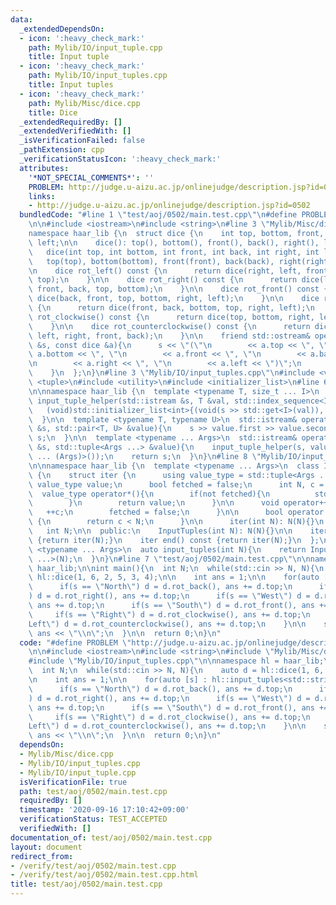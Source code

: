 ```yaml
---
data:
  _extendedDependsOn:
  - icon: ':heavy_check_mark:'
    path: Mylib/IO/input_tuple.cpp
    title: Input tuple
  - icon: ':heavy_check_mark:'
    path: Mylib/IO/input_tuples.cpp
    title: Input tuples
  - icon: ':heavy_check_mark:'
    path: Mylib/Misc/dice.cpp
    title: Dice
  _extendedRequiredBy: []
  _extendedVerifiedWith: []
  _isVerificationFailed: false
  _pathExtension: cpp
  _verificationStatusIcon: ':heavy_check_mark:'
  attributes:
    '*NOT_SPECIAL_COMMENTS*': ''
    PROBLEM: http://judge.u-aizu.ac.jp/onlinejudge/description.jsp?id=0502
    links:
    - http://judge.u-aizu.ac.jp/onlinejudge/description.jsp?id=0502
  bundledCode: "#line 1 \"test/aoj/0502/main.test.cpp\"\n#define PROBLEM \"http://judge.u-aizu.ac.jp/onlinejudge/description.jsp?id=0502\"\
    \n\n#include <iostream>\n#include <string>\n#line 3 \"Mylib/Misc/dice.cpp\"\n\n\
    namespace haar_lib {\n  struct dice {\n    int top, bottom, front, back, right,\
    \ left;\n\n    dice(): top(), bottom(), front(), back(), right(), left(){}\n \
    \   dice(int top, int bottom, int front, int back, int right, int left):\n   \
    \   top(top), bottom(bottom), front(front), back(back), right(right), left(left){}\n\
    \n    dice rot_left() const {\n      return dice(right, left, front, back, bottom,\
    \ top);\n    }\n\n    dice rot_right() const {\n      return dice(left, right,\
    \ front, back, top, bottom);\n    }\n\n    dice rot_front() const {\n      return\
    \ dice(back, front, top, bottom, right, left);\n    }\n\n    dice rot_back() const\
    \ {\n      return dice(front, back, bottom, top, right, left);\n    }\n\n    dice\
    \ rot_clockwise() const {\n      return dice(top, bottom, right, left, back, front);\n\
    \    }\n\n    dice rot_counterclockwise() const {\n      return dice(top, bottom,\
    \ left, right, front, back);\n    }\n\n    friend std::ostream& operator<<(std::ostream\
    \ &s, const dice &a){\n      s << \"(\"\n        << a.top << \", \"\n        <<\
    \ a.bottom << \", \"\n        << a.front << \", \"\n        << a.back << \", \"\
    \n        << a.right << \", \"\n        << a.left << \")\";\n      return s;\n\
    \    }\n  };\n}\n#line 3 \"Mylib/IO/input_tuples.cpp\"\n#include <vector>\n#include\
    \ <tuple>\n#include <utility>\n#include <initializer_list>\n#line 6 \"Mylib/IO/input_tuple.cpp\"\
    \n\nnamespace haar_lib {\n  template <typename T, size_t ... I>\n  static void\
    \ input_tuple_helper(std::istream &s, T &val, std::index_sequence<I ...>){\n \
    \   (void)std::initializer_list<int>{(void(s >> std::get<I>(val)), 0) ...};\n\
    \  }\n\n  template <typename T, typename U>\n  std::istream& operator>>(std::istream\
    \ &s, std::pair<T, U> &value){\n    s >> value.first >> value.second;\n    return\
    \ s;\n  }\n\n  template <typename ... Args>\n  std::istream& operator>>(std::istream\
    \ &s, std::tuple<Args ...> &value){\n    input_tuple_helper(s, value, std::make_index_sequence<sizeof\
    \ ... (Args)>());\n    return s;\n  }\n}\n#line 8 \"Mylib/IO/input_tuples.cpp\"\
    \n\nnamespace haar_lib {\n  template <typename ... Args>\n  class InputTuples\
    \ {\n    struct iter {\n      using value_type = std::tuple<Args ...>;\n     \
    \ value_type value;\n      bool fetched = false;\n      int N, c = 0;\n\n    \
    \  value_type operator*(){\n        if(not fetched){\n          std::cin >> value;\n\
    \        }\n        return value;\n      }\n\n      void operator++(){\n     \
    \   ++c;\n        fetched = false;\n      }\n\n      bool operator!=(iter &) const\
    \ {\n        return c < N;\n      }\n\n      iter(int N): N(N){}\n    };\n\n \
    \   int N;\n\n  public:\n    InputTuples(int N): N(N){}\n\n    iter begin() const\
    \ {return iter(N);}\n    iter end() const {return iter(N);}\n  };\n\n  template\
    \ <typename ... Args>\n  auto input_tuples(int N){\n    return InputTuples<Args\
    \ ...>(N);\n  }\n}\n#line 7 \"test/aoj/0502/main.test.cpp\"\n\nnamespace hl =\
    \ haar_lib;\n\nint main(){\n  int N;\n  while(std::cin >> N, N){\n    auto d =\
    \ hl::dice(1, 6, 2, 5, 3, 4);\n\n    int ans = 1;\n\n    for(auto [s] : hl::input_tuples<std::string>(N)){\n\
    \      if(s == \"North\") d = d.rot_back(), ans += d.top;\n      if(s == \"East\"\
    ) d = d.rot_right(), ans += d.top;\n      if(s == \"West\") d = d.rot_left(),\
    \ ans += d.top;\n      if(s == \"South\") d = d.rot_front(), ans += d.top;\n \
    \     if(s == \"Right\") d = d.rot_clockwise(), ans += d.top;\n      if(s == \"\
    Left\") d = d.rot_counterclockwise(), ans += d.top;\n    }\n\n    std::cout <<\
    \ ans << \"\\n\";\n  }\n\n  return 0;\n}\n"
  code: "#define PROBLEM \"http://judge.u-aizu.ac.jp/onlinejudge/description.jsp?id=0502\"\
    \n\n#include <iostream>\n#include <string>\n#include \"Mylib/Misc/dice.cpp\"\n\
    #include \"Mylib/IO/input_tuples.cpp\"\n\nnamespace hl = haar_lib;\n\nint main(){\n\
    \  int N;\n  while(std::cin >> N, N){\n    auto d = hl::dice(1, 6, 2, 5, 3, 4);\n\
    \n    int ans = 1;\n\n    for(auto [s] : hl::input_tuples<std::string>(N)){\n\
    \      if(s == \"North\") d = d.rot_back(), ans += d.top;\n      if(s == \"East\"\
    ) d = d.rot_right(), ans += d.top;\n      if(s == \"West\") d = d.rot_left(),\
    \ ans += d.top;\n      if(s == \"South\") d = d.rot_front(), ans += d.top;\n \
    \     if(s == \"Right\") d = d.rot_clockwise(), ans += d.top;\n      if(s == \"\
    Left\") d = d.rot_counterclockwise(), ans += d.top;\n    }\n\n    std::cout <<\
    \ ans << \"\\n\";\n  }\n\n  return 0;\n}\n"
  dependsOn:
  - Mylib/Misc/dice.cpp
  - Mylib/IO/input_tuples.cpp
  - Mylib/IO/input_tuple.cpp
  isVerificationFile: true
  path: test/aoj/0502/main.test.cpp
  requiredBy: []
  timestamp: '2020-09-16 17:10:42+09:00'
  verificationStatus: TEST_ACCEPTED
  verifiedWith: []
documentation_of: test/aoj/0502/main.test.cpp
layout: document
redirect_from:
- /verify/test/aoj/0502/main.test.cpp
- /verify/test/aoj/0502/main.test.cpp.html
title: test/aoj/0502/main.test.cpp
---
```


